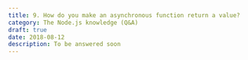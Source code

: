 ```yaml
---
title: 9. How do you make an asynchronous function return a value?
category: The Node.js knowledge (Q&A)
draft: true
date: 2018-08-12
description: To be answered soon
---
```

